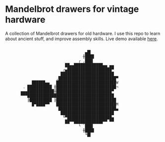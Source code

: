 # Mandelbrot drawers for vintage hardware

A collection of Mandelbrot drawers for old hardware. I use this repo to learn about ancient stuff, and improve assembly skills. Live demo available [here](https://csokavar.hu/projects/mandelbrot).

```
                                                      
                                    ▄█▌               
                                   ╫████              
                                 ┌ ,███▌              
                           ██▄▄█████████████▄▄ ▄▄     
                          ┌▄████████████████████▀     
                         ████████████████████████     
                       ,██████████████████████████▀   
            ██████▄▄   ███████████████████████████W   
        . ███████████ ╫███████████████████████████¬   
       ▄▄▄████████████╫█████████████████████████▀     
       ▀▀▀███████████████████████████████████████     
          ╠██████████ ╟███████████████████████████    
            █▀████▀▀   ███████████████████████████M   
                       `██████████████████████████▄   
                         ████████████████████████     
                          ╙▀████████████████████▄     
                           ██▀▀█████████████▀▀ ▀▀     
                                 └ `███▌              
                                   ╫████              
                                    ╙█▌               
                                                  
```


